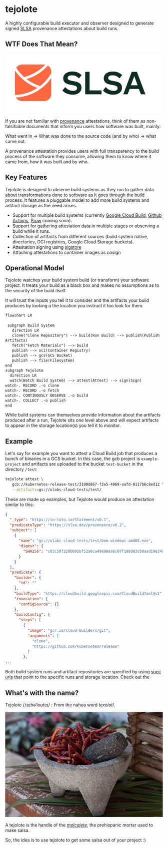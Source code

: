 # tejolote

A highly configurable build executor and observer designed to generate 
signed [SLSA](https://slsa.dev/) provenance attestations about build runs.

## WTF Does That Mean?

![SLSA Logo](docs/slsa-logo.png)

If you are not familiar with
[provenance](https://www.tiktok.com/@chainguard_dev/video/7133203786927050027) attestations, think of them as non-falsifiable documents that inform you
users how software was built, mainly:

What went in → What was done to the source code (and by who) → what came out.

A provenance attestation provides users with full transparency to the
build process of the software they consume, allowing them to know where
it came from, how it was built and by who.

## Key Features

Tejolote is designed to observe build systems as they run to gather data
about transformations done to software as it goes through the build process.
It features a pluggable model to add more build systems and artifact
storage as the need arises.

* Support for multiple build systems (currently 
[Google Cloud Build](https://cloud.google.com/build), 
[Github Actions](https://github.com/features/actions), 
[Prow](https://github.com/kubernetes/test-infra/tree/master/prow) 
coming soon).
* Support for gathering attestation data in multiple stages or observing a build
while it runs.
* Collection of artifacts from different sources (build system native, 
directories, OCI registries, Google Cloud Storage buckets).
* Attestation signing using [sigstore](https://sigstore.dev)
* Attaching attestations to container images as cosign

## Operational Model

Tejolote watches your build system build (or transform) your software
project. It treats your build as a black box and makes no assumptions as
to the security of the build itself.

It will trust the inputs you tell it to consider and the artifacts your
build produces by looking a the location you instruct it too look for them. 

```mermaid
flowchart LR

 subgraph Build System
   direction LR
   clone("Clone Repository") --> build(Run Build) --> publish(Publish Artifacts)
   fetch("Fetch Materials") --> build
   publish --> oci(Container Registry)
   publish --> gcs(GCS Bucket)
   publish --> file(Filesystem)
end
subgraph Tejolote
  direction LR
  watch(Watch Build System) --> attest(Attest) --> sign(Sign)
watch-. RECORD .-o clone
watch-. RECORD .-o fetch
watch-. CONTINOUSLY OBSERVE .-o build
watch-. COLLECT .-o publish
end

```

While build systems can themselves provide information about the
artifacts produced after a run, Tejolote sits one level above and
will expect artifacts to appear in the storage location(s) you
tell it to monitor.

## Example

Let's say for example you want to attest a Cloud Build job that produces
a bunch of binaries in a GCS bucket. In this case, the gcb project is
`example-project` and artifacts are uploaded to the bucket `test-bucket`
in the directory `/test`:

```bash
tejolote attest \
   gcb://kubernetes-release-test/3190d867-f2e5-4969-aafd-0117b6c8ed12 \
   --artifacts=gs://ulabs-cloud-tests/test/
```

These are made up examples, but Tejolote would produce an attestation
similar to this:

```json
{
  "_type": "https://in-toto.io/Statement/v0.1",
  "predicateType": "https://slsa.dev/provenance/v0.2",
  "subject": [
    {
      "name": "gs://ulabs-cloud-tests/test/bom-windows-amd64.exe",
      "digest": {
        "SHA256": "c03c50f220b095bf52a0ca496989a6c07f198d03cb8aad19834df143625ee821"
      }
    }
  ],
  "predicate": {
    "builder": {
      "id": ""
    },
    "buildType": "https://cloudbuild.googleapis.com/CloudBuildYaml@v1",
    "invocation": {
      "configSource": {}
    },
    "buildConfig": {
      "steps": [
        {
          "image": "gcr.io/cloud-builders/git",
          "arguments": [
            "clone",
            "https://github.com/kubernetes/release"
          ]
        },
...
```

Both build system runs and artifact repositories are specified by using
[spec urls](docs/spec-urls.md) that point to the specific runs and storage
location. Check out the 

## What's with the name?

Tejolote /ˌteɪhəˈloʊteɪ/ : From the nahua word _texolotl_. 

![molcajete and tejolote](docs/molcajete.jpg)

A tejolote is the handle of the [_molcajete_](https://en.wikipedia.org/wiki/Molcajete), the prehispanic mortar used to make 
salsa.

So, the idea is to use tejolote to get some salsa out of your project :)
